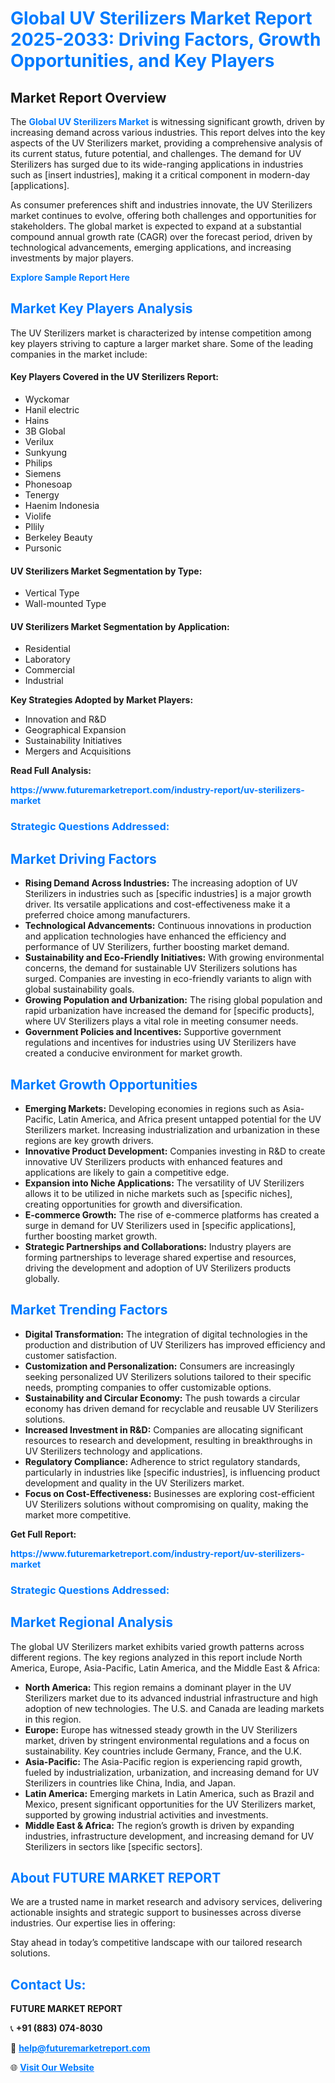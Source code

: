 <h1 style="color: #007BFF;">Global UV Sterilizers Market Report 2025-2033: Driving Factors, Growth Opportunities, and Key Players</h1>

<section id="overview">
<h2>Market Report Overview</h2>
<p>The <a href="https://www.futuremarketreport.com/industry-report/uv-sterilizers-market" style="color: #007BFF; text-decoration: none;"><strong>Global UV Sterilizers Market</strong></a> is witnessing significant growth, driven by increasing demand across various industries. This report delves into the key aspects of the UV Sterilizers market, providing a comprehensive analysis of its current status, future potential, and challenges. The demand for UV Sterilizers has surged due to its wide-ranging applications in industries such as [insert industries], making it a critical component in modern-day [applications].</p>
<p>As consumer preferences shift and industries innovate, the UV Sterilizers market continues to evolve, offering both challenges and opportunities for stakeholders. The global market is expected to expand at a substantial compound annual growth rate (CAGR) over the forecast period, driven by technological advancements, emerging applications, and increasing investments by major players.</p>
</section>

<section id="overview">
<p><a href="https://www.futuremarketreport.com/request-sample/reportId=59433" style="color: #007BFF; text-decoration: none;"><strong>Explore Sample Report Here</strong></a></p>
</section>

<section id="key-players">
<h2 style="color: #007BFF;">Market Key Players Analysis</h2>
<p>The UV Sterilizers market is characterized by intense competition among key players striving to capture a larger market share. Some of the leading companies in the market include:</p>
<h4>Key Players Covered in the UV Sterilizers Report:</h4>
<ul><li>Wyckomar</li><li>Hanil electric</li><li>Hains</li><li>3B Global</li><li>Verilux</li><li>Sunkyung</li><li>Philips</li><li>Siemens</li><li>Phonesoap</li><li>Tenergy</li><li>Haenim Indonesia</li><li>Violife</li><li>Pllily</li><li>Berkeley Beauty</li><li>Pursonic</li></ul>
<h4>UV Sterilizers Market Segmentation by Type:</h4>
<ul><li>Vertical Type</li><li>Wall-mounted Type</li></ul>

<h4>UV Sterilizers Market Segmentation by Application:</h4>
<ul><li>Residential</li><li>Laboratory</li><li>Commercial</li><li>Industrial</li></ul>
<p><strong>Key Strategies Adopted by Market Players:</strong></p>
<ul>
<li>Innovation and R&D</li>
<li>Geographical Expansion</li>
<li>Sustainability Initiatives</li>
<li>Mergers and Acquisitions</li>
</ul>
</section>

<section>
<p><strong>Read Full Analysis: </strong></p><a href="https://www.futuremarketreport.com/industry-report/uv-sterilizers-market" style="color: #007BFF; text-decoration: none;"><strong>https://www.futuremarketreport.com/industry-report/uv-sterilizers-market</strong></a>
<h3 style="color: #007BFF;">Strategic Questions Addressed:</h3>
</section>

<section id="driving-factors">
<h2 style="color: #007BFF;">Market Driving Factors</h2>
<ul>
<li><strong>Rising Demand Across Industries:</strong> The increasing adoption of UV Sterilizers in industries such as [specific industries] is a major growth driver. Its versatile applications and cost-effectiveness make it a preferred choice among manufacturers.</li>
<li><strong>Technological Advancements:</strong> Continuous innovations in production and application technologies have enhanced the efficiency and performance of UV Sterilizers, further boosting market demand.</li>
<li><strong>Sustainability and Eco-Friendly Initiatives:</strong> With growing environmental concerns, the demand for sustainable UV Sterilizers solutions has surged. Companies are investing in eco-friendly variants to align with global sustainability goals.</li>
<li><strong>Growing Population and Urbanization:</strong> The rising global population and rapid urbanization have increased the demand for [specific products], where UV Sterilizers plays a vital role in meeting consumer needs.</li>
<li><strong>Government Policies and Incentives:</strong> Supportive government regulations and incentives for industries using UV Sterilizers have created a conducive environment for market growth.</li>
</ul>
</section>

<section id="growth-opportunities">
<h2 style="color: #007BFF;">Market Growth Opportunities</h2>
<ul>
<li><strong>Emerging Markets:</strong> Developing economies in regions such as Asia-Pacific, Latin America, and Africa present untapped potential for the UV Sterilizers market. Increasing industrialization and urbanization in these regions are key growth drivers.</li>
<li><strong>Innovative Product Development:</strong> Companies investing in R&D to create innovative UV Sterilizers products with enhanced features and applications are likely to gain a competitive edge.</li>
<li><strong>Expansion into Niche Applications:</strong> The versatility of UV Sterilizers allows it to be utilized in niche markets such as [specific niches], creating opportunities for growth and diversification.</li>
<li><strong>E-commerce Growth:</strong> The rise of e-commerce platforms has created a surge in demand for UV Sterilizers used in [specific applications], further boosting market growth.</li>
<li><strong>Strategic Partnerships and Collaborations:</strong> Industry players are forming partnerships to leverage shared expertise and resources, driving the development and adoption of UV Sterilizers products globally.</li>
</ul>
</section>

<section id="trending-factors">
<h2 style="color: #007BFF;">Market Trending Factors</h2>
<ul>
<li><strong>Digital Transformation:</strong> The integration of digital technologies in the production and distribution of UV Sterilizers has improved efficiency and customer satisfaction.</li>
<li><strong>Customization and Personalization:</strong> Consumers are increasingly seeking personalized UV Sterilizers solutions tailored to their specific needs, prompting companies to offer customizable options.</li>
<li><strong>Sustainability and Circular Economy:</strong> The push towards a circular economy has driven demand for recyclable and reusable UV Sterilizers solutions.</li>
<li><strong>Increased Investment in R&D:</strong> Companies are allocating significant resources to research and development, resulting in breakthroughs in UV Sterilizers technology and applications.</li>
<li><strong>Regulatory Compliance:</strong> Adherence to strict regulatory standards, particularly in industries like [specific industries], is influencing product development and quality in the UV Sterilizers market.</li>
<li><strong>Focus on Cost-Effectiveness:</strong> Businesses are exploring cost-efficient UV Sterilizers solutions without compromising on quality, making the market more competitive.</li>
</ul>
</section>

<section>
<p><strong>Get Full Report: </strong></p><a href="https://www.futuremarketreport.com/industry-report/uv-sterilizers-market" style="color: #007BFF; text-decoration: none;"><strong>https://www.futuremarketreport.com/industry-report/uv-sterilizers-market</strong></a>
<h3 style="color: #007BFF;">Strategic Questions Addressed:</h3>
</section>


<section id="regional-analysis">
<h2 style="color: #007BFF;">Market Regional Analysis</h2>
<p>The global UV Sterilizers market exhibits varied growth patterns across different regions. The key regions analyzed in this report include North America, Europe, Asia-Pacific, Latin America, and the Middle East & Africa:</p>
<ul>
<li><strong>North America:</strong> This region remains a dominant player in the UV Sterilizers market due to its advanced industrial infrastructure and high adoption of new technologies. The U.S. and Canada are leading markets in this region.</li>
<li><strong>Europe:</strong> Europe has witnessed steady growth in the UV Sterilizers market, driven by stringent environmental regulations and a focus on sustainability. Key countries include Germany, France, and the U.K.</li>
<li><strong>Asia-Pacific:</strong> The Asia-Pacific region is experiencing rapid growth, fueled by industrialization, urbanization, and increasing demand for UV Sterilizers in countries like China, India, and Japan.</li>
<li><strong>Latin America:</strong> Emerging markets in Latin America, such as Brazil and Mexico, present significant opportunities for the UV Sterilizers market, supported by growing industrial activities and investments.</li>
<li><strong>Middle East & Africa:</strong> The region’s growth is driven by expanding industries, infrastructure development, and increasing demand for UV Sterilizers in sectors like [specific sectors].</li>
</ul>
</section>

<footer>
<h2 style="color: #007BFF;">About FUTURE MARKET REPORT</h2>
<p>We are a trusted name in market research and advisory services, delivering actionable insights and strategic support to businesses across diverse industries. Our expertise lies in offering:</p>

<p>Stay ahead in today’s competitive landscape with our tailored research solutions.</p>

<h2 style="color: #007BFF;">Contact Us:</h2>
<p><strong>FUTURE MARKET REPORT</strong></p>
<p>📞 <strong>+91 (883) 074-8030</strong></p>
<p>📧 <strong><a href="mailto:help@futuremarketreport.com" style="color: #007BFF;">help@futuremarketreport.com</a></strong></p>
<p>🌐 <strong><a href="https://www.futuremarketreport.com/" style="color: #007BFF;">Visit Our Website</a></strong></p>
</footer>
